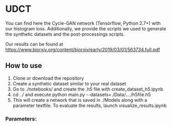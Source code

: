# UDCT
You can find here the Cycle-GAN network (Tensorflow, Python 2.7+) with our histogram loss. Additionally, we provide the scripts we used to generate the synthetic datasets and the post-processings scripts. 

Our results can be found at https://www.biorxiv.org/content/biorxiv/early/2019/03/01/563734.full.pdf

## How to use
1. Clone or download the repository
2. Create a synthetic dataset similar to your real dataset
3. Go to ./notebooks/ and create the .h5 file with create_dataset_h5.ipynb
4. cd ../ and execute python main.py --datasets=./Data/..../h5file.h5
5. This will create a network that is saved in ./Models along with a parameter textfile. To evaluate the results, launch visualize_results.ipynb
### Parameters:
